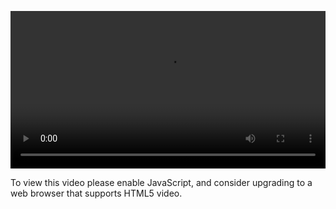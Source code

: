 <video controls="" style="width: 100%; display: block;"><source src="http://o86bpj665.bkt.clouddn.com/bianguaishou/5-1-position.mp4" type="video/mp4"><p>To view this video please enable JavaScript, and consider upgrading to a web browser that supports HTML5 video.</p></video>
